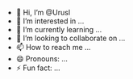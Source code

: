 - 👋 Hi, I’m @Urusl
- 👀 I’m interested in ...
- 🌱 I’m currently learning ...
- 💞️ I’m looking to collaborate on ...
- 📫 How to reach me ...
- 😄 Pronouns: ...
- ⚡ Fun fact: ...

<!---
Urusl/Urusl is a ✨ special ✨ repository because its `README.md` (this file) appears on your GitHub profile.
You can click the Preview link to take a look at your changes.
--->
